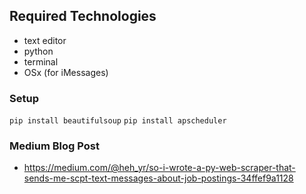 ## Required Technologies
- text editor
- python
- terminal 
- OSx (for iMessages)

### Setup
```pip install beautifulsoup```
```pip install apscheduler```

### Medium Blog Post
- https://medium.com/@heh_yr/so-i-wrote-a-py-web-scraper-that-sends-me-scpt-text-messages-about-job-postings-34ffef9a1128